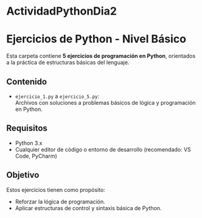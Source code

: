 # ActividadPythonDia2

# Ejercicios de Python - Nivel Básico

Esta carpeta contiene **5 ejercicios de programación en Python**, orientados a la práctica de estructuras básicas del lenguaje.

## Contenido

- `ejercicio_1.py` a `ejercicio_5.py`:  
  Archivos con soluciones a problemas básicos de lógica y programación en Python.

## Requisitos

- Python 3.x
- Cualquier editor de código o entorno de desarrollo (recomendado: VS Code, PyCharm)

## Objetivo

Estos ejercicios tienen como propósito:

- Reforzar la lógica de programación.
- Aplicar estructuras de control y sintaxis básica de Python.
